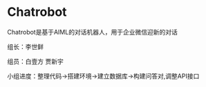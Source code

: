 Chatrobot
===

Chatrobot是基于AIML的对话机器人，用于企业微信迎新的对话

组长：李世鲜

组员：白壹方 贾新宇



小组进度：整理代码->搭建环境->建立数据库->构建问答对,调整API接口


